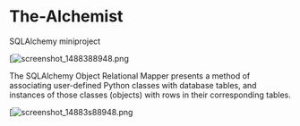 # The-Alchemist
SQLAlchemy miniproject

[![screenshot_1488388948.png](https://hsto.org/getpro/habr/post_images/44b/d2c/c98/44bd2cc98f2ca6e5d689f21c772ce56e.png)


The SQLAlchemy Object Relational Mapper presents a method of associating user-defined Python classes with database tables, and instances of those classes (objects) with rows in their corresponding tables.

[![screenshot_14883s88948.png](https://www.tutorialspoint.com/turbogears/images/orm.jpg)
